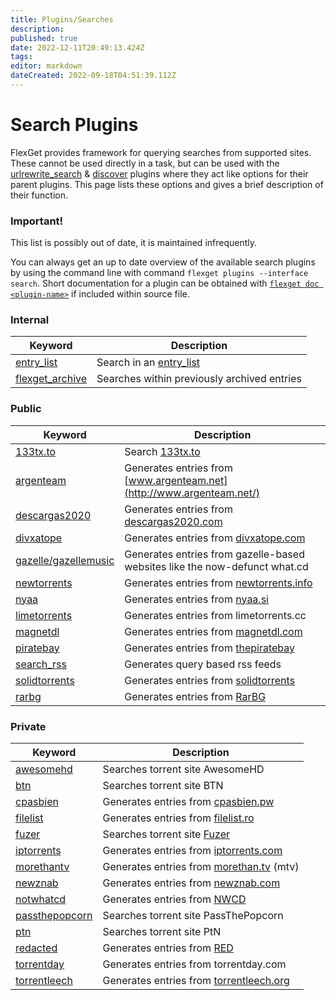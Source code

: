 ```yaml
---
title: Plugins/Searches
description: 
published: true
date: 2022-12-11T20:49:13.424Z
tags: 
editor: markdown
dateCreated: 2022-09-18T04:51:39.112Z
---
```


# Search Plugins
FlexGet provides framework for querying searches from supported sites. These cannot be used directly in a task, but can be used with the [urlrewrite_search](/Plugins/urlrewrite_search) & [discover](/Plugins/discover) plugins where they act like options for their parent plugins. This page lists these options and gives a brief description of their function.


### Important!

This list is possibly out of date, it is maintained infrequently.

You can always get an up to date overview of the available search plugins by using the command line with command `flexget plugins --interface search`. Short documentation for a plugin can be obtained with [`flexget doc <plugin-name>`](https://flexget.com/CLI/doc) if included within source file.


### Internal
| **Keyword** | **Description** |
| --- | --- |
| [entry_list](/Plugins/List/entry_list) | Search in an [entry_list](/Plugins/List/entry_list)
| [flexget_archive](/Searches/flexget_archive) | Searches within previously archived entries |
### Public

| **Keyword** | **Description** |
| --- | --- |
| [133tx.to](/Searches/133tx) | Search [133tx.to](https://1337x.to/) |
| [argenteam](/Searches/argenteam) | Generates entries from [www.argenteam.net](http://www.argenteam.net/) |
| [descargas2020](/Searches/descargas2020) | Generates entries from [descargas2020.com](http://descargas2020.com) |
| [divxatope](/Searches/divxatope) | Generates entries from [divxatope.com](http://divxatope.com/) |
| [gazelle/gazellemusic](/Searches/gazelle) | Generates entries from gazelle-based websites like the now-defunct what.cd |
| [newtorrents](/Searches/newtorrents) | Generates entries from [newtorrents.info](http://newtorrents.info) |
| [nyaa](/Searches/nyaa) | Generates entries from [nyaa.si](http://nyaa.si/) |
| [limetorrents](/Searches/limetorrents) | Generates entries from limetorrents.cc |
| [magnetdl](/Searches/magnetdl) | Generates entries from [magnetdl.com](https://magnetdl.com/) |
| [piratebay](/Searches/piratebay) | Generates entries from [thepiratebay](http://thepiratebay.gl/) |
| [search_rss](/Searches/search_rss) | Generates query based rss feeds |
| [solidtorrents](/Searches/solidtorrents) | Generates entries from [solidtorrents](http://solidtorrents.net/) |
| [rarbg](/Searches/rarbg) | Generates entries from [RarBG](http://rarbg.com/) |

### Private

| **Keyword** | **Description** |
| --- | --- |
| [awesomehd](/Searches/awesomehd) | Searches torrent site AwesomeHD |
| [btn](/Searches/btn) | Searches torrent site BTN |
| [cpasbien](/Searches/cpasbien) | Generates entries from [cpasbien.pw](http://www.cpasbien.pw/) |
| [filelist](/Searches/filelist) | Generates entries from [filelist.ro](https://filelist.ro) |
| [fuzer](/Searches/fuzer) | Searches torrent site [Fuzer](https://www.fuzer.me/) |
| [iptorrents](/Searches/iptorrents) | Generates entries from [iptorrents.com](http://iptorrents.com) |
| [morethantv](/Searches/morethantv) | Generates entries from [morethan.tv](http://morethan.tv) (mtv) |
| [newznab](/Searches/urlrewrite_newznab) | Generates entries from [newznab.com](http://newznab.com) |
| [notwhatcd](/Searches/gazelle) | Generates entries from [NWCD](https://notwhat.cd/) |
| [passthepopcorn](/Searches/passthepopcorn) | Searches torrent site PassThePopcorn |
| [ptn](/Searches/ptn) | Searches torrent site PtN |
| [redacted](/Searches/gazelle) | Generates entries from [RED](https://redacted.ch/) |
| [torrentday](/Searches/torrentday)|Generates entries from torrentday.com
| [torrentleech](/Searches/torrentleech) | Generates entries from [torrentleech.org](http://torrentleech.org/) |

